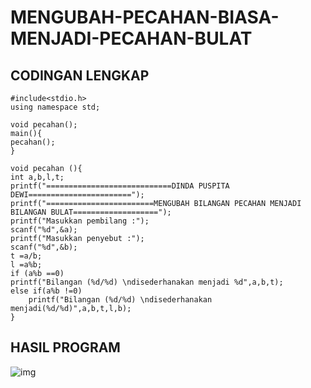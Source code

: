 # MENGUBAH-PECAHAN-BIASA-MENJADI-PECAHAN-BULAT


## CODINGAN LENGKAP
    #include<stdio.h>
    using namespace std;

    void pecahan();
    main(){
    pecahan();
    }

    void pecahan (){
    int a,b,l,t;
    printf("============================DINDA PUSPITA DEWI=======================");
    printf("========================MENGUBAH BILANGAN PECAHAN MENJADI BILANGAN BULAT===================");
    printf("Masukkan pembilang :");
    scanf("%d",&a);
    printf("Masukkan penyebut :");
    scanf("%d",&b);
    t =a/b;
    l =a%b;
    if (a%b ==0)
    printf("Bilangan (%d/%d) \ndisederhanakan menjadi %d",a,b,t);
    else if(a%b !=0)
        printf("Bilangan (%d/%d) \ndisederhanakan menjadi(%d/%d)",a,b,t,l,b);
    }

## HASIL PROGRAM
![img](https://github.com/dindapuspitadewi/MENGUBAH-PECAHAN-BIASA-MENJADI-PECAHAN-BULAT/blob/master/mengubah%20pecahan%20ke%20bulat.png?raw=true)

